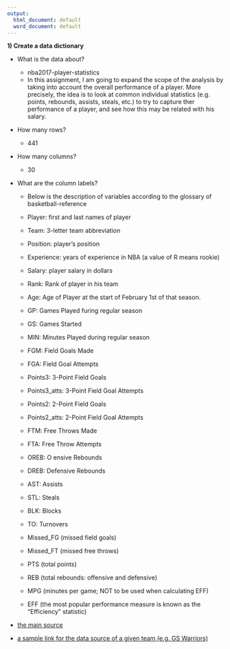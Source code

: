 ```yaml
---
output:
  html_document: default
  word_document: default
---
```

**1) Create a data dictionary**

 
* What is the data about?
    + nba2017-player-statistics
    + In this assignment, I am going to expand the scope of the analysis by taking into account the overall performance of a player. More precisely, the idea is to look at common individual statistics (e.g. points, rebounds, assists, steals, etc.) to try to capture ther performance of a player, and see how this may be related with his salary.

* How many rows?
    + 441
  
* How many columns?
    + 30
  
* What are the column labels?

    + Below is the description of variables according to the glossary of basketball-reference

    + Player: first and last names of player
    + Team: 3-letter team abbreviation
    + Position: player’s position
    + Experience: years of experience in NBA (a value of R means rookie) 
    + Salary: player salary in dollars
    + Rank: Rank of player in his team
    + Age: Age of Player at the start of February 1st of that season. 
    + GP: Games Played furing regular season
    + GS: Games Started
    + MIN: Minutes Played during regular season
    + FGM: Field Goals Made
    + FGA: Field Goal Attempts
    + Points3: 3-Point Field Goals
    + Points3_atts: 3-Point Field Goal Attempts
    + Points2: 2-Point Field Goals
    + Points2_atts: 2-Point Field Goal Attempts
    + FTM: Free Throws Made
    + FTA: Free Throw Attempts
    + OREB: O ensive Rebounds
    + DREB: Defensive Rebounds
    + AST: Assists
    + STL: Steals
    + BLK: Blocks
    + TO: Turnovers
    + Missed_FG (missed field goals)
    + Missed_FT (missed free throws)
    + PTS (total points)
    + REB (total rebounds: offensive and defensive)
    + MPG (minutes per game; NOT to be used when calculating EFF)
    + EFF (the most popular performance measure is known as the “Efficiency” statistic)






* [the main source](https://www.basketball-reference.com)
* [a sample link for the data source of a given team (e.g. GS Warriors)](https://www.basketball-reference.com/teams/GSW/2017.html)
